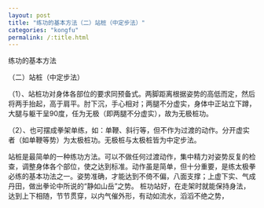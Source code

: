 ```yaml
---
layout: post
title: "练功的基本方法（二）站桩（中定步法）"
categories: "kongfu"
permalink: /:title.html
---
```

练功的基本方法

（二）站桩（中定步法）

（1）、站桩功对身体各部位的要求同预备式。两脚距离根据姿势的高低而定，然后将两手抬起，高于肩平。肘下沉，手心相对；两腿不分虚实，身体中正站立下蹲，大腿与躯干呈90度，任为无极（即两腿不分虚实），故为无极桩功。

（2）、也可摆成拳架单练，如：单鞭、斜行等，但不作为过渡的动作。分开虚实者（如单鞭等势）为太极桩功。无极桩与太极桩皆为中定步法。

站桩是最简单的一种练功方法。可以不做任何过渡动作，集中精力对姿势反复的检查，调整身体各个部位，使之达到标准。动作虽是简单，但十分重要，是练太极拳必练的基本功法之一。姿势准确，才能达到不倚不偏，八面支撑；上虚下实、气成丹田，做出拳论中所说的“静如山岳”之势。
桩功站好，在走架时就能保持身法，达到上下相随，节节贯穿，以内气催外形，有动如流水，滔滔不绝之势，
